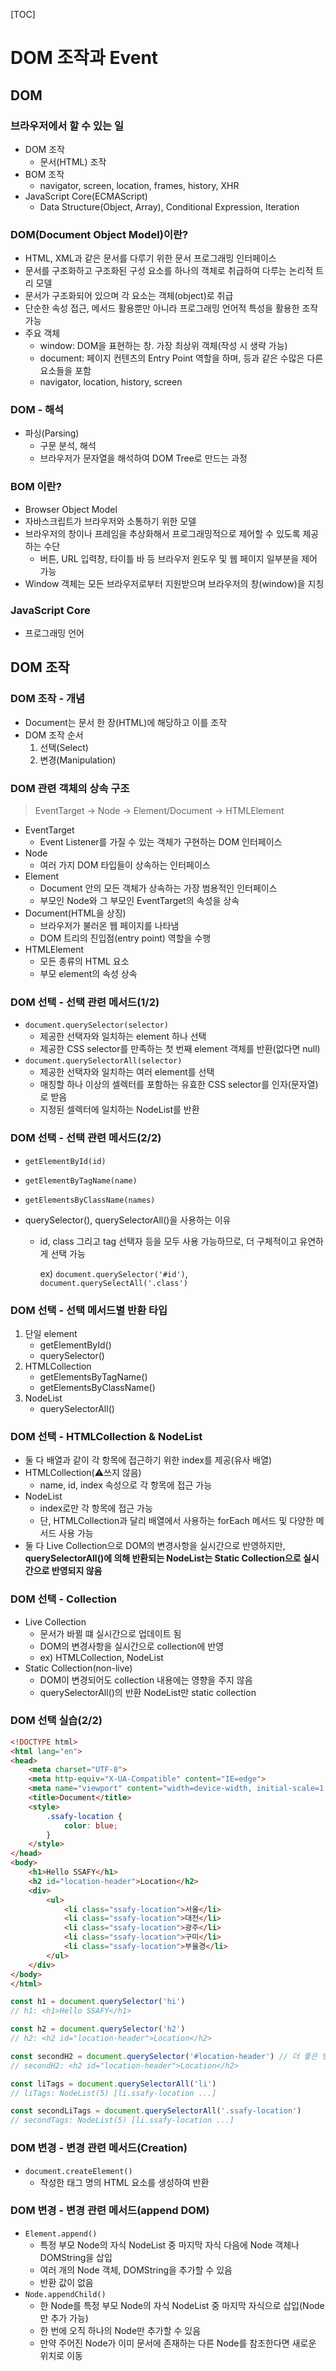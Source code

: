 [TOC]

# DOM 조작과 Event

## DOM

### 브라우저에서 할 수 있는 일

- DOM 조작
  - 문서(HTML) 조작
- BOM 조작
  - navigator, screen, location, frames, history, XHR
- JavaScript Core(ECMAScript)
  - Data Structure(Object, Array), Conditional Expression, Iteration



### DOM(Document Object Model)이란?

- HTML, XML과 같은 문서를 다루기 위한 문서 프로그래밍 인터페이스
- 문서를 구조화하고 구조화된 구성 요소를 하나의 객체로 취급하여 다루는 논리적 트리 모델
- 문서가 구조화되어 있으며 각 요소는 객체(object)로 취급
- 단순한 속성 접근, 메서드 활용뿐만 아니라 프로그래밍 언어적 특성을 활용한 조작 가능
- 주요 객체
  - window: DOM을 표현하는 창. 가장 최상위 객체(작성 시 생략 가능)
  - document: 페이지 컨텐츠의 Entry Point 역할을 하며, <body> 등과 같은 수많은 다른 요소들을 포함
  - navigator, location, history, screen



### DOM - 해석

- 파싱(Parsing)
  - 구문 분석, 해석
  - 브라우저가 문자열을 해석하여 DOM Tree로 만드는 과정



### BOM 이란?

- Browser Object Model
- 자바스크립트가 브라우저와 소통하기 위한 모델
- 브라우저의 창이나 프레임을 추상화해서 프로그래밍적으로 제어할 수 있도록 제공하는 수단
  - 버튼, URL 입력창, 타이틀 바 등 브라우저 윈도우 및 웹 페이지 일부분을 제어 가능
- Window 객체는 모든 브라우저로부터 지원받으며 브라우저의 창(window)을 지칭



### JavaScript Core

- 프로그래밍 언어



## DOM 조작

### DOM 조작 - 개념

- Document는 문서 한 장(HTML)에 해당하고 이를 조작
- DOM 조작 순서
  1. 선택(Select)
  2. 변경(Manipulation)



### DOM 관련 객체의 상속 구조

> EventTarget -> Node -> Element/Document -> HTMLElement

- EventTarget
  - Event Listener를 가질 수 있는 객체가 구현하는 DOM 인터페이스
- Node
  - 여러 가지 DOM 타입들이 상속하는 인터페이스
- Element
  - Document 안의 모든 객체가 상속하는 가장 범용적인 인터페이스
  - 부모인 Node와 그 부모인 EventTarget의 속성을 상속
- Document(HTML을 상징)
  - 브라우저가 불러온 웹 페이지를 나타냄
  - DOM 트리의 진입점(entry point) 역할을 수행
- HTMLElement
  - 모든 종류의 HTML 요소
  - 부모 element의 속성 상속



### DOM 선택 - 선택 관련 메서드(1/2)

- `document.querySelector(selector)`	
  - 제공한 선택자와 일치하는 element 하나 선택
  - 제공한 CSS selector를 만족하는 첫 번째 element 객체를 반환(없다면 null)
- `document.querySelectorAll(selector)`
  - 제공한 선택자와 일치하는 여러 element를 선택
  - 매칭할 하나 이상의 셀렉터를 포함하는 유효한 CSS selector를 인자(문자열)로 받음
  - 지정된 셀렉터에 일치하는 NodeList를 반환



### DOM 선택 - 선택 관련 메서드(2/2)

- `getElementById(id)`
- `getElementByTagName(name)`
- `getElementsByClassName(names)`



- querySelector(), querySelectorAll()을 사용하는 이유

  - id, class 그리고 tag 선택자 등을 모두 사용 가능하므로, 더 구체적이고 유연하게 선택 가능

    ex) `document.querySelector('#id')`, `document.querySelectAll('.class')`



### DOM 선택 - 선택 메서드별 반환 타입

1. 단일 element
   - getElementById()
   - querySelector()
2. HTMLCollection
   - getElementsByTagName()
   - getElementsByClassName()
3. NodeList
   - querySelectorAll()



### DOM 선택 - HTMLCollection & NodeList

- 둘 다 배열과 같이 각 항목에 접근하기 위한 index를 제공(유사 배열)
- HTMLCollection(:warning:쓰지 않음)
  - name, id, index 속성으로 각 항목에 접근 가능
- NodeList
  - index로만 각 항목에 접근 가능
  - 단, HTMLCollection과 달리 배열에서 사용하는 forEach 메서드 및 다양한 메서드 사용 가능
- 둘 다 Live Collection으로 DOM의 변경사항을 실시간으로 반영하지만, **querySelectorAll()에 의해 반환되는 NodeList는 Static Collection으로 실시간으로 반영되지 않음**



### DOM 선택 - Collection

- Live Collection
  - 문서가 바뀔 떄 실시간으로 업데이트 됨
  - DOM의 변경사항을 실시간으로 collection에 반영
  - ex) HTMLCollection, NodeList
- Static Collection(non-live)
  - DOM이 변경되어도 collection 내용에는 영향을 주지 않음
  - querySelectorAll()의 반환 NodeList만 static collection



### DOM 선택 실습(2/2)

```html
<!DOCTYPE html>
<html lang="en">
<head>
    <meta charset="UTF-8">
    <meta http-equiv="X-UA-Compatible" content="IE=edge">
    <meta name="viewport" content="width=device-width, initial-scale=1.0">
    <title>Document</title>
    <style>
        .ssafy-location {
            color: blue;
        }
    </style>
</head>
<body>
	<h1>Hello SSAFY</h1>
    <h2 id="location-header">Location</h2>
    <div>
        <ul>
            <li class="ssafy-location">서울</li>
            <li class="ssafy-location">대전</li>
            <li class="ssafy-location">광주</li>
            <li class="ssafy-location">구미</li>
            <li class="ssafy-location">부울경</li>
        </ul>
    </div>
</body>
</html>
```

```javascript
const h1 = document.querySelector('hi')
// h1: <h1>Hello SSAFY</h1>

const h2 = document.querySelector('h2')
// h2: <h2 id="location-header">Location</h2>

const secondH2 = document.querySelector('#location-header') // 더 좋은 방법
// secondH2: <h2 id="location-header">Location</h2>

const liTags = document.querySelectorAll('li')
// liTags: NodeList(5) [li.ssafy-location ...]

const secondLiTags = document.querySelectorAll('.ssafy-location')
// secondTags: NodeList(5) [li.ssafy-location ...]
```



### DOM 변경 - 변경 관련 메서드(Creation)

- `document.createElement()`
  - 작성한 태그 명의 HTML 요소를 생성하여 반환



### DOM 변경 - 변경 관련 메서드(append DOM)

- `Element.append()`
  - 특정 부모 Node의 자식 NodeList 중 마지막 자식 다음에 Node 객체나 DOMString을 삽입
  - 여러 개의 Node 객체, DOMString을 추가할 수 있음
  - 반환 값이 없음
- `Node.appendChild()`
  - 한 Node를 특정 부모 Node의 자식 NodeList 중 마지막 자식으로 삽입(Node만 추가 가능)
  - 한 번에 오직 하나의 Node만 추가할 수 있음
  - 만약 주어진 Node가 이미 문서에 존재하는 다른 Node를 참조한다면 새로운 위치로 이동